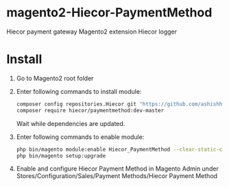 magento2-Hiecor-PaymentMethod
=============================

Hiecor payment gateway Magento2 extension
Hiecor logger


Install
=======

1. Go to Magento2 root folder

2. Enter following commands to install module:

    ```bash
    composer config repositories.Hiecor git "https://github.com/ashishhiecor/hiecorwithlogger.git"
    composer require hiecor/paymentmethod:dev-master
    ```
   Wait while dependencies are updated.

3. Enter following commands to enable module:

    ```bash
    php bin/magento module:enable Hiecor_PaymentMethod --clear-static-content
    php bin/magento setup:upgrade
    ```
4. Enable and configure Hiecor Payment Method in Magento Admin under Stores/Configuration/Sales/Payment Methods/Hiecor Payment Method
